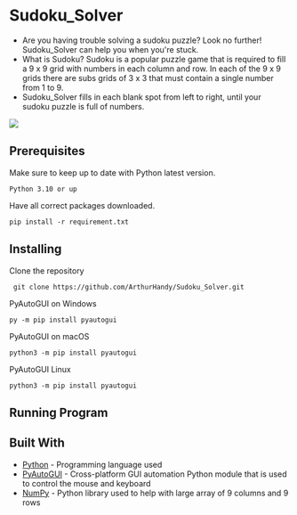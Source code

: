 # Sudoku_Solver
- Are you having trouble solving a sudoku puzzle? Look no further! Sudoku_Solver can help you when you're stuck.
- What is Sudoku? Sudoku is a popular puzzle game that is required to fill a 9 x 9 grid with numbers in each column and row. In each of the 9 x 9 grids there are subs grids of 3 x 3 that must contain a single number from 1 to 9. 
- Sudoku_Solver fills in each blank spot from left to right, until your sudoku puzzle is full of numbers.

<p allign-"center">
  <img src= "https://github.com/ArthurHandy/Sudoku_Solver/blob/master/Images/2023-03-29_22-42%20Sudoku.gif">
</p>

## Prerequisites
Make sure to keep up to date with Python latest version.
```
Python 3.10 or up
```

Have all correct packages downloaded.
```
pip install -r requirement.txt
```

## Installing
Clone the repository
```
 git clone https://github.com/ArthurHandy/Sudoku_Solver.git
```

PyAutoGUI on Windows
```
py -m pip install pyautogui
```

PyAutoGUI on macOS
```
python3 -m pip install pyautogui
```

PyAutoGUI Linux
```
python3 -m pip install pyautogui
```

## Running Program

## Built With
- [Python](https://python.org) - Programming language used
- [PyAutoGUI](https://github.com/asweigart/pyautogui) - Cross-platform GUI automation Python module that is used to control the mouse and keyboard
- [NumPy](https://numpy.org/) - Python library used to help with large array of 9 columns and 9 rows
